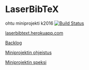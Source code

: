 # LaserBibTeX

ohtu miniprojekti k2016 [![Build Status](https://travis-ci.org/jKostet/laserbibtex.svg?branch=master)](https://travis-ci.org/jKostet/laserbibtex)

[laserbibtext.herokuapp.com](https://laserbibtex.herokuapp.com/)

[Backlog](https://trello.com/b/jzSn8iPO/miniprojekti)

[Miniprojektin ohjeistus](https://github.com/mluukkai/ohtu2016/wiki/miniprojekti)

[Miniprojektin speksi](https://github.com/mluukkai/ohtu2016/wiki/miniprojekti-speksi)


